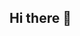 ## Hi there 👋

<!--
**ChickenAreYouSoBeautiful/ChickenAreYouSoBeautiful** is a ✨ _special_ ✨ repository because its `README.md` (this file) appears on your GitHub profile.

Here are some ideas to get you started:

- 🔭 我从事java开发一年半，目前正在持续学习中，如果你有什么好的想法欢迎联系我。
- 🌱 目前正在尝试手写RPC框架
- 📫 3372563469@qq,com
- 😄 Pronouns: ...
- ⚡ Fun fact: ...
-->
